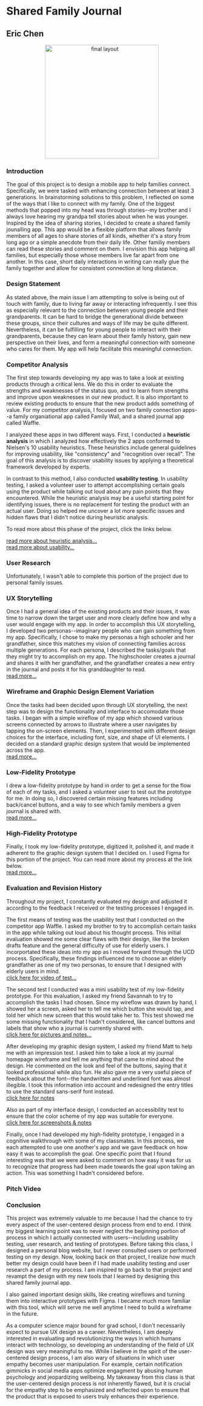 # Shared Family Journal
## Eric Chen
<p align="center">
  <img src="../../Images/app-homepage.png" alt="final layout" width="300px"/>
</p>


### Introduction
The goal of this project is to design a mobile app to help families connect. Specifically, we were tasked with enhancing connection between at least 3 generations. In brainstorming solutions to this problem, I reflected on some of the ways that I like to connect with my family. One of the biggest methods that popped into my head was through stories--my brother and I always love hearing my grandpa tell stories about when he was younger. Inspired by the idea of sharing stories, I decided to create a shared family jounalling app. This app would be a flexible platform that allows family members of all ages to share stories of all kinds, whether it's a story from long ago or a simple anecdote from their daily life. Other familiy members can read these stories and comment on them. I envision this app helping all families, but especially those whose members live far apart from one another. In this case, short daily interactions in writing can really glue the family together and allow for consistent connection at long distance.
### Design Statement
As stated above, the main issue I am attempting to solve is being out of touch with family, due to living far away or interacting infrequently. I see this as especially relevant to the connection between young people and their grandparents. It can be hard to bridge the generational divide between these groups, since their cultures and ways of life may be quite different. Nevertheless, it can be fulfilling for young people to interact with their grandparents, because they can learn about their family history, gain new perspective on their lives, and form a meaningful connection with someone who cares for them. My app will help facilitate this meaningful connection.
### Competitor Analysis
The first step towards developing my app was to take a look at existing products through a critical lens. We do this in order to evaluate the strengths and weaknesses of the status quo, and to learn from strengths and improve upon weaknesses in our new product. It is also important to review existing products to ensure that the new product adds something of value. For my competitor analysis, I focused on two family connection apps--a family organiational app called Family Wall, and a shared journal app called Waffle.  

I analyzed these apps in two different ways. First, I conducted a **heuristic analysis** in which I analyzed how effectively the 2 apps conformed to Nielsen's 10 usability heuristics. These heuristics include general guidelines for improving usability, like "consistency" and "recognition over recall". The goal of this analysis is to discover usability issues by applying a theoretical framework developed by experts.  

In contrast to this method, I also conducted **usability testing**. In usability testing, I asked a volunteer user to attempt accomplishing certain goals using the product while talking out loud about any pain points that they encountered. While the heuristic analysis may be a useful starting point for identifying issues, there is no replacement for testing the product with an actual user. Doing so helped me uncover a lot more specific issues and hidden flaws that I didn't notice during heuristic analysis.  

To read more about this phase of the project, click the links below.  

[read more about heuristic analysis...](https://github.com/ericnlchen/DH110/blob/main/Assignments/Assignment01.md)  
[read more about usability...](https://github.com/ericnlchen/DH110/blob/main/Assignments/Assignment02.md)
### User Research
Unfortunately, I wasn't able to complete this portion of the project due to personal family issues.  

### UX Storytelling
Once I had a general idea of the existing products and their issues, it was time to narrow down the target user and more clearly define how and why a user would engage with my app. In order to accomplish this UX storytelling, I developed two personas--imaginary people who can gain something from my app. Specifically, I chose to make my personas a high schooler and her grandfather, since this matches my vision of connecting families across multiple generations. For each persona, I described the tasks/goals that they might try to accomplish on my app. The highschooler creates a journal and shares it with her grandfather, and the grandfather creates a new entry in the journal and posts it for his granddaughter to read.  
[read more...](https://github.com/ericnlchen/DH110/blob/main/Assignments/Assignment04.md)

### Wireframe and Graphic Design Element Variation  
Once the tasks had been decided upon through UX storytelling, the next step was to design the functionality and interface to accomodate those tasks. I began with a simple wireflow of my app which showed various screens connected by arrows to illustrate where a user navigates by tapping the on-screen elements. Then, I experimented with different design choices for the interface, including font, size, and shape of UI elements. I decided on a standard graphic design system that would be implemented across the app.  
[read more...](https://github.com/ericnlchen/DH110/blob/main/Assignments/Assignment06.md)

### Low-Fidelity Prototype
I drew a low-fidelity prototype by hand in order to get a sense for the flow of each of my tasks, and I asked a volunteer user to test out the prototype for me. In doing so, I discovered certain missing features including back/cancel buttons, and a way to see which family members a given journal is shared with.  
[read more...](https://github.com/ericnlchen/DH110/blob/main/Assignments/Assignment05.md)

### High-Fidelity Prototype
Finally, I took my low-fidelity prototype, digitized it, polished it, and made it adherent to the graphic design system that I decided on. I used Figma for this portion of the project. You can read more about my process at the link below.  
[read more...](https://github.com/ericnlchen/DH110/blob/main/Assignments/Assignment07.md)

### Evaluation and Revision History
Throughout my project, I constantly evaluated my design and adjusted it according to the feedback I received or the testing processes I engaged in.  

The first means of testing was the usability test that I conducted on the competitor app Waffle. I asked my brother to try to accomplish certain tasks in the app while talking out loud about his thought process. This initial evaluation showed me some clear flaws with their design, like the broken drafts feature and the general difficulty of use for elderly users. I incorportated these ideas into my app as I moved forward through the UCD process. Specifically, these findings influenced me to choose an elderly grandfather as one of my two personas, to ensure that I designed with elderly users in mind.  
[click here for video of test...](https://www.youtube.com/watch?v=p_ZU-9lD03c)

The second test I conducted was a mini usability test of my low-fidelity prototype. For this evaluation, I asked my friend Savannah to try to accomplish the tasks I had chosen. Since my wireflow was drawn by hand, I showed her a screen, asked her to tell me which button she would tap, and told her which new screen that this would take her to. This test showed me some missing functionality that I hadn't considered, like cancel buttons and labels that show who a journal is currently shared with.  
[click here for pictures and notes...](https://github.com/ericnlchen/DH110/blob/main/Assignments/Assignment05.md#testing)

After developing my graphic design system, I asked my friend Matt to help me with an impression test. I asked him to take a look at my journal homepage wireframe and tell me anything that came to mind about the design. He commented on the look and feel of the buttons, saying that it looked professional while also fun. He also gave me a very useful piece of feedback about the font--the handwritten and underlined font was almost illegible. I took this information into account and redesigned the entry titles to use the standard sans-serif font instead.  
[click here for notes](https://github.com/ericnlchen/DH110/blob/main/Assignments/Assignment06.md#impression-test-with-user)

Also as part of my interface design, I conducted an accessibility test to ensure that the color scheme of my app was suitable for everyone.  
[click here for screenshots & notes](https://github.com/ericnlchen/DH110/blob/main/Assignments/Assignment06.md#color-schemes)

Finally, once I had developed my high-fidelity prototype, I engaged in a cognitive walkthrough with some of my classmates. In this process, we each attempted to use one another's app and we gave feedback on how easy it was to accomplish the goal. One specific point that I found interesting was that we were asked to comment on how easy it was for us to recognize that progress had been made towards the goal upon taking an action. This was something I hadn't considered before.

### Pitch Video

### Conclusion
This project was extremely valuable to me because I had the chance to try every aspect of the user-centered design process from end to end. I think my biggest learning point was to never neglect the beginning portion of process in which I actually connected with users--including usability testing, user research, and testing of prototypes. Before taking this class, I designed a personal blog website, but I never consulted users or performed testing on my design. Now, looking back on that project, I realize how much better my design could have been if I had made usability testing and user research a part of my process. I am inspired to go back to that project and revampt the design with my new tools that I learned by designing this shared family journal app.  

I also gained important design skills, like creating wireflows and turning them into interactive prototypes with Figma. I became much more familiar with this tool, which will serve me well anytime I need to build a wireframe in the future.  

As a computer science major bound for grad school, I don't necessarily expect to pursue UX design as a career. Nevertheless, I am deeply interested in evaluating and revolutionizing the ways in which humans interact with technology, so developing an understanding of the field of UX design was very meaningful to me. While I believe in the spirit of the user-centered design process, I am also wary of situations in which user empathy becomes user manipulation. For example, certain notification gimmicks in social media apps optimize engagment by abusing human psychology and jeopardizing wellbeing. My takeaway from this class is that the user-centered design process is not inherently flawed, but it is crucial for the empathy step to be emphasized and reflected upon to ensure that the product that is exposed to users truly enhances their experience.
